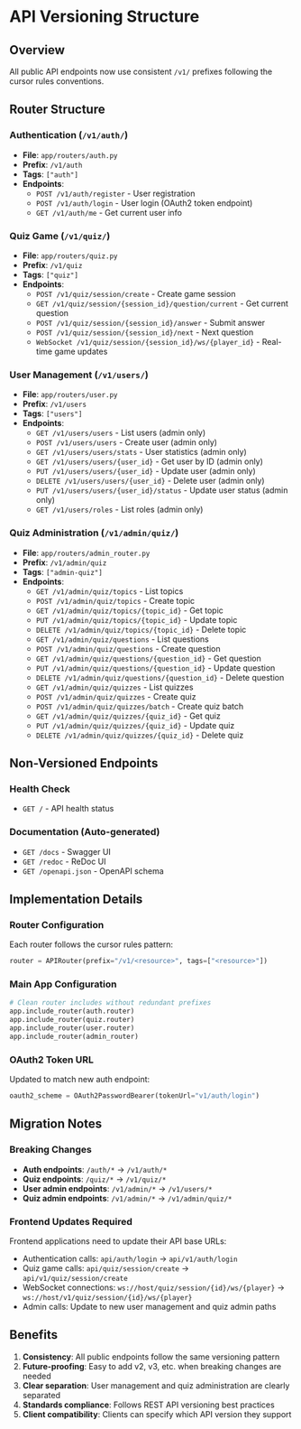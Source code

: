 # API Versioning Structure

## Overview
All public API endpoints now use consistent `/v1/` prefixes following the cursor rules conventions.

## Router Structure

### Authentication (`/v1/auth/`)
- **File**: `app/routers/auth.py`
- **Prefix**: `/v1/auth`
- **Tags**: `["auth"]`
- **Endpoints**:
  - `POST /v1/auth/register` - User registration
  - `POST /v1/auth/login` - User login (OAuth2 token endpoint)
  - `GET /v1/auth/me` - Get current user info

### Quiz Game (`/v1/quiz/`)
- **File**: `app/routers/quiz.py`
- **Prefix**: `/v1/quiz`
- **Tags**: `["quiz"]`
- **Endpoints**:
  - `POST /v1/quiz/session/create` - Create game session
  - `GET /v1/quiz/session/{session_id}/question/current` - Get current question
  - `POST /v1/quiz/session/{session_id}/answer` - Submit answer
  - `POST /v1/quiz/session/{session_id}/next` - Next question
  - `WebSocket /v1/quiz/session/{session_id}/ws/{player_id}` - Real-time game updates

### User Management (`/v1/users/`)
- **File**: `app/routers/user.py`
- **Prefix**: `/v1/users`
- **Tags**: `["users"]`
- **Endpoints**:
  - `GET /v1/users/users` - List users (admin only)
  - `POST /v1/users/users` - Create user (admin only)
  - `GET /v1/users/users/stats` - User statistics (admin only)
  - `GET /v1/users/users/{user_id}` - Get user by ID (admin only)
  - `PUT /v1/users/users/{user_id}` - Update user (admin only)
  - `DELETE /v1/users/users/{user_id}` - Delete user (admin only)
  - `PUT /v1/users/users/{user_id}/status` - Update user status (admin only)
  - `GET /v1/users/roles` - List roles (admin only)

### Quiz Administration (`/v1/admin/quiz/`)
- **File**: `app/routers/admin_router.py`
- **Prefix**: `/v1/admin/quiz`
- **Tags**: `["admin-quiz"]`
- **Endpoints**:
  - `GET /v1/admin/quiz/topics` - List topics
  - `POST /v1/admin/quiz/topics` - Create topic
  - `GET /v1/admin/quiz/topics/{topic_id}` - Get topic
  - `PUT /v1/admin/quiz/topics/{topic_id}` - Update topic
  - `DELETE /v1/admin/quiz/topics/{topic_id}` - Delete topic
  - `GET /v1/admin/quiz/questions` - List questions
  - `POST /v1/admin/quiz/questions` - Create question
  - `GET /v1/admin/quiz/questions/{question_id}` - Get question
  - `PUT /v1/admin/quiz/questions/{question_id}` - Update question
  - `DELETE /v1/admin/quiz/questions/{question_id}` - Delete question
  - `GET /v1/admin/quiz/quizzes` - List quizzes
  - `POST /v1/admin/quiz/quizzes` - Create quiz
  - `POST /v1/admin/quiz/quizzes/batch` - Create quiz batch
  - `GET /v1/admin/quiz/quizzes/{quiz_id}` - Get quiz
  - `PUT /v1/admin/quiz/quizzes/{quiz_id}` - Update quiz
  - `DELETE /v1/admin/quiz/quizzes/{quiz_id}` - Delete quiz

## Non-Versioned Endpoints

### Health Check
- `GET /` - API health status

### Documentation (Auto-generated)
- `GET /docs` - Swagger UI
- `GET /redoc` - ReDoc UI
- `GET /openapi.json` - OpenAPI schema

## Implementation Details

### Router Configuration
Each router follows the cursor rules pattern:
```python
router = APIRouter(prefix="/v1/<resource>", tags=["<resource>"])
```

### Main App Configuration
```python
# Clean router includes without redundant prefixes
app.include_router(auth.router)
app.include_router(quiz.router)
app.include_router(user.router)
app.include_router(admin_router)
```

### OAuth2 Token URL
Updated to match new auth endpoint:
```python
oauth2_scheme = OAuth2PasswordBearer(tokenUrl="v1/auth/login")
```

## Migration Notes

### Breaking Changes
- **Auth endpoints**: `/auth/*` → `/v1/auth/*`
- **Quiz endpoints**: `/quiz/*` → `/v1/quiz/*`
- **User admin endpoints**: `/v1/admin/*` → `/v1/users/*`
- **Quiz admin endpoints**: `/v1/admin/*` → `/v1/admin/quiz/*`

### Frontend Updates Required
Frontend applications need to update their API base URLs:
- Authentication calls: `api/auth/login` → `api/v1/auth/login`
- Quiz game calls: `api/quiz/session/create` → `api/v1/quiz/session/create`
- WebSocket connections: `ws://host/quiz/session/{id}/ws/{player}` → `ws://host/v1/quiz/session/{id}/ws/{player}`
- Admin calls: Update to new user management and quiz admin paths

## Benefits

1. **Consistency**: All public endpoints follow the same versioning pattern
2. **Future-proofing**: Easy to add v2, v3, etc. when breaking changes are needed
3. **Clear separation**: User management and quiz administration are clearly separated
4. **Standards compliance**: Follows REST API versioning best practices
5. **Client compatibility**: Clients can specify which API version they support
